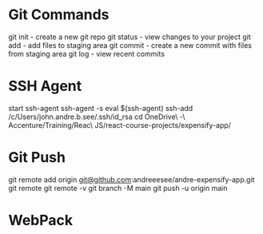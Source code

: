 # Git Commands

git init - create a new git repo
git status - view changes to your project
git add - add files to staging area
git commit - create a new commit with files from staging area
git log - view recent commits

# SSH Agent
start ssh-agent
ssh-agent -s
eval $(ssh-agent)
ssh-add /c/Users/john.andre.b.see/.ssh/id_rsa
cd OneDrive\ -\ Accenture/Training/Reac\ JS/react-course-projects/expensify-app/

# Git Push
git remote add origin git@github.com:andreeesee/andre-expensify-app.git
git remote
git remote -v
git branch -M main
git push -u origin main

# WebPack